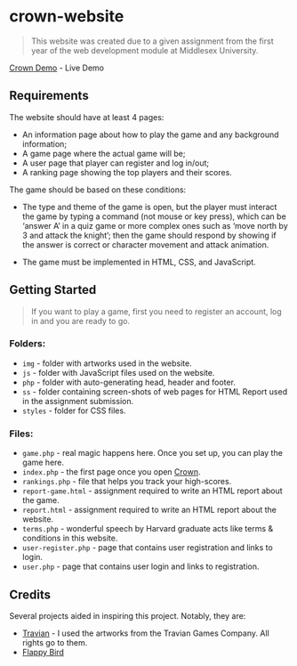 # crown-website
> This website was created due to a given assignment from the first year of the web development module at Middlesex University.

[Crown Demo](http://app.armandokun.com) - Live Demo 

## Requirements

The website should have at least 4 pages:

- An information page about how to play the game and any background information;
- A game page where the actual game will be;
- A user page that player can register and log in/out;
- A ranking page showing the top players and their scores.

The game should be based on these conditions:

- The type and theme of the game is open, but the player must interact the game by typing a command (not mouse or key press), which can be ‘answer A’ in a quiz game or more complex ones such as ‘move north by 3 and attack the knight’; then the game should respond by showing if the answer is correct or character movement and attack animation.

- The game must be implemented in HTML, CSS, and JavaScript.

## Getting Started
> If you want to play a game, first you need to register an account, log in and you are ready to go.

### Folders:

- `img` - folder with artworks used in the website.
- `js` - folder with JavaScript files used on the website.
- `php` - folder with auto-generating head, header and footer.
- `ss` - folder containing screen-shots of web pages for HTML Report used in the assignment submission.
- `styles` - folder for CSS files.

### Files:

- `game.php` - real magic happens here. Once you set up, you can play the game here.
- `index.php` - the first page once you open [Crown](http://app.armandokun.com).
- `rankings.php` - file that helps you track your high-scores.
- `report-game.html` - assignment required to write an HTML report about the game.
- `report.html` - assignment required to write an HTML report about the website.
- `terms.php` - wonderful speech by Harvard graduate acts like terms & conditions in this website.
- `user-register.php` - page that contains user registration and links to login.
- `user.php` - page that contains user login and links to registration.

## Credits

Several projects aided in inspiring this project. Notably, they are:

- [Travian](https://travian.com) - I used the artworks from the Travian Games Company. All rights go to them.
- [Flappy Bird](https://flappybird.io/) 
